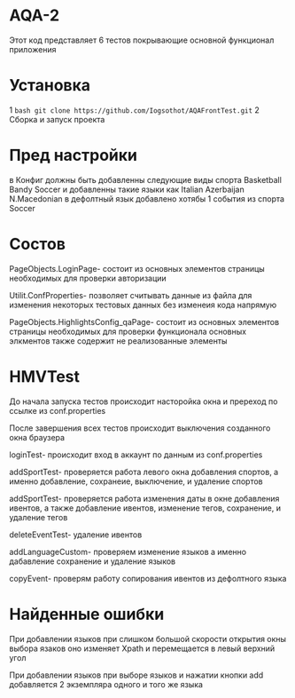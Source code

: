 # AQA-2
Этот код представляет 6 тестов покрывающие основной функционал приложения
# Установка
1 ```bash
git clone https://github.com/Iogsothot/AQAFrontTest.git```
2 Сборка и запуск проекта

# Пред настройки
в Конфиг должны быть добавленны следующие виды спорта Basketball Bandy Soccer и добавленны такие языки как Italian Azerbaijan N.Macedonian
в дефолтный язык добавлено хотябы 1 события из спорта Soccer
# Состов
PageObjects.LoginPage- состоит из основных элементов страницы необходимых для проверки авторизации

Utilit.ConfProperties- позволяет считывать данные из файла для изменения некоторых тестовых данных без изменеия кода напрямую

PageObjects.HighlightsConfig_qaPage- состоит из основных элементов страницы необходимых для проверки функционала основных элкментов также содержит не реализованные элементы

# HMVTest
До начала запуска тестов происходит насторойка окна и пререход по ссылке из conf.properties

После завершения всех тестов происходит выключения созданного окна браузера

loginTest- происходит вход в аккаунт по данным из  conf.properties

addSportTest- проверяется работа левого окна добавления спортов, а именно добавление, сохранеие, выключение, и удаление спортов

addSportTest- проверяется работа изменения даты в окне добавления ивентов, а также добавление ивентов, изменение тегов, сохранение, и удаление тегов

deleteEventTest- удаление ивентов

addLanguageCustom- проверяем изменение языков а именно дабавление сохранение и удаление языков

copyEvent- проверям работу сопирования ивентов из дефолтного языка

# Найденные ошибки
При добавлении языков при слишком большой скорости открытия окны выбора язаков оно изменяет Xpath и перемещается в левый верхний угол

При добавлении языков при выборе языков и нажатии кнопки add добавляется 2 экземпляра одного и того же языка 
